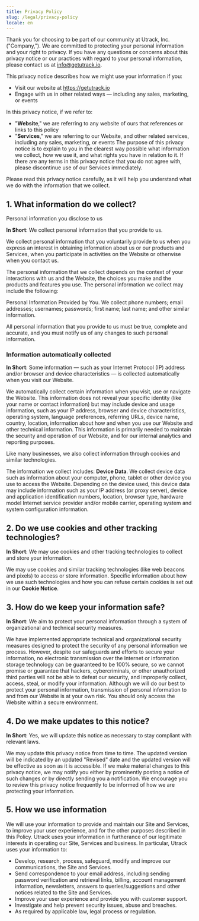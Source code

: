 ```yaml
---
title: Privacy Policy
slug: /legal/privacy-policy
locale: en
---
```


Thank you for choosing to be part of our community at Utrack, Inc. ("Company,"). We are committed to protecting your personal information and your right to privacy. If you have any questions or concerns about this privacy notice or our practices with regard to your personal information, please contact us at info@getutrack.io.

This privacy notice describes how we might use your information if you:

- Visit our website at https://getutrack.io
- Engage with us in other related ways ― including any sales, marketing, or events

In this privacy notice, if we refer to:

- "**Website**," we are referring to any website of ours that references or links to this policy
- "**Services**," we are referring to our Website, and other related services, including any sales, marketing, or events
  The purpose of this privacy notice is to explain to you in the clearest way possible what information we collect, how we use it, and what rights you have in relation to it. If there are any terms in this privacy notice that you do not agree with, please discontinue use of our Services immediately.

Please read this privacy notice carefully, as it will help you understand what we do with the information that we collect.

## 1. What information do we collect?

Personal information you disclose to us

**In Short**: We collect personal information that you provide to us.

We collect personal information that you voluntarily provide to us when you express an interest in obtaining information about us or our products and Services, when you participate in activities on the Website or otherwise when you contact us.

The personal information that we collect depends on the context of your interactions with us and the Website, the choices you make and the products and features you use. The personal information we collect may include the following:

Personal Information Provided by You. We collect phone numbers; email addresses; usernames; passwords; first name; last name; and other similar information.

All personal information that you provide to us must be true, complete and accurate, and you must notify us of any changes to such personal information.

### Information automatically collected

**In Short**: Some information — such as your Internet Protocol (IP) address and/or browser and device characteristics — is collected automatically when you visit our Website.

We automatically collect certain information when you visit, use or navigate the Website. This information does not reveal your specific identity (like your name or contact information) but may include device and usage information, such as your IP address, browser and device characteristics, operating system, language preferences, referring URLs, device name, country, location, information about how and when you use our Website and other technical information. This information is primarily needed to maintain the security and operation of our Website, and for our internal analytics and reporting purposes.

Like many businesses, we also collect information through cookies and similar technologies.

The information we collect includes: **Device Data**. We collect device data such as information about your computer, phone, tablet or other device you use to access the Website. Depending on the device used, this device data may include information such as your IP address (or proxy server), device and application identification numbers, location, browser type, hardware model Internet service provider and/or mobile carrier, operating system and system configuration information.

## 2. Do we use cookies and other tracking technologies?

**In Short**: We may use cookies and other tracking technologies to collect and store your information.

We may use cookies and similar tracking technologies (like web beacons and pixels) to access or store information. Specific information about how we use such technologies and how you can refuse certain cookies is set out in our **Cookie Notice**.

## 3. How do we keep your information safe?

**In Short**: We aim to protect your personal information through a system of organizational and technical security measures.

We have implemented appropriate technical and organizational security measures designed to protect the security of any personal information we process. However, despite our safeguards and efforts to secure your information, no electronic transmission over the Internet or information storage technology can be guaranteed to be 100% secure, so we cannot promise or guarantee that hackers, cybercriminals, or other unauthorized third parties will not be able to defeat our security, and improperly collect, access, steal, or modify your information. Although we will do our best to protect your personal information, transmission of personal information to and from our Website is at your own risk. You should only access the Website within a secure environment.

## 4. Do we make updates to this notice?

**In Short**: Yes, we will update this notice as necessary to stay compliant with relevant laws.

We may update this privacy notice from time to time. The updated version will be indicated by an updated "Revised" date and the updated version will be effective as soon as it is accessible. If we make material changes to this privacy notice, we may notify you either by prominently posting a notice of such changes or by directly sending you a notification. We encourage you to review this privacy notice frequently to be informed of how we are protecting your information.

## 5. How we use information

We will use your information to provide and maintain our Site and Services, to improve your user experience, and for the other purposes described in this Policy. Utrack uses your information in furtherance of our legitimate interests in operating our Site, Services and business. In particular, Utrack uses your information to:

- Develop, research, process, safeguard, modify and improve our communications, the Site and Services.
- Send correspondence to your email address, including sending password verification and retrieval links, billing, account management information, newsletters, answers to queries/suggestions and other notices related to the Site and Services.
- Improve your user experience and provide you with customer support.
- Investigate and help prevent security issues, abuse and breaches.
- As required by applicable law, legal process or regulation.